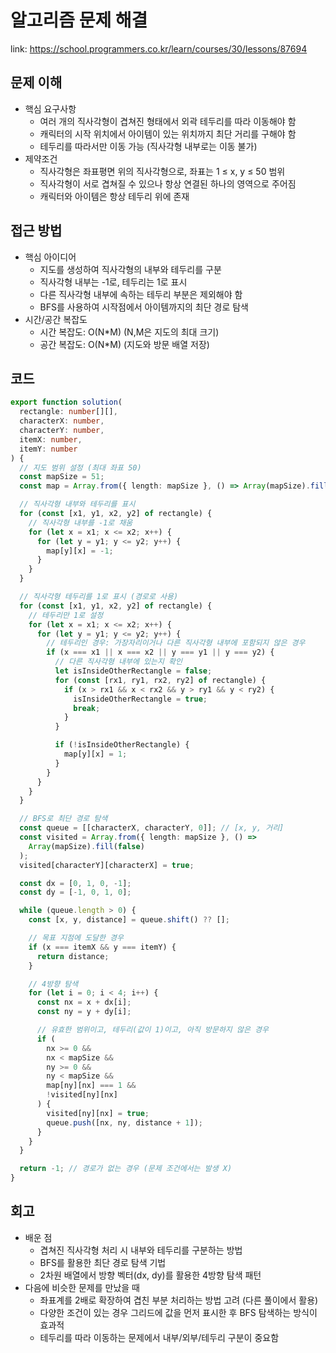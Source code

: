 # 알고리즘 문제 해결

link: https://school.programmers.co.kr/learn/courses/30/lessons/87694

## 문제 이해

- 핵심 요구사항
  - 여러 개의 직사각형이 겹쳐진 형태에서 외곽 테두리를 따라 이동해야 함
  - 캐릭터의 시작 위치에서 아이템이 있는 위치까지 최단 거리를 구해야 함
  - 테두리를 따라서만 이동 가능 (직사각형 내부로는 이동 불가)
- 제약조건
  - 직사각형은 좌표평면 위의 직사각형으로, 좌표는 1 ≤ x, y ≤ 50 범위
  - 직사각형이 서로 겹쳐질 수 있으나 항상 연결된 하나의 영역으로 주어짐
  - 캐릭터와 아이템은 항상 테두리 위에 존재

## 접근 방법

- 핵심 아이디어
  - 지도를 생성하여 직사각형의 내부와 테두리를 구분
  - 직사각형 내부는 -1로, 테두리는 1로 표시
  - 다른 직사각형 내부에 속하는 테두리 부분은 제외해야 함
  - BFS를 사용하여 시작점에서 아이템까지의 최단 경로 탐색
- 시간/공간 복잡도
  - 시간 복잡도: O(N\*M) (N,M은 지도의 최대 크기)
  - 공간 복잡도: O(N\*M) (지도와 방문 배열 저장)

## 코드

```typescript
export function solution(
  rectangle: number[][],
  characterX: number,
  characterY: number,
  itemX: number,
  itemY: number
) {
  // 지도 범위 설정 (최대 좌표 50)
  const mapSize = 51;
  const map = Array.from({ length: mapSize }, () => Array(mapSize).fill(0));

  // 직사각형 내부와 테두리를 표시
  for (const [x1, y1, x2, y2] of rectangle) {
    // 직사각형 내부를 -1로 채움
    for (let x = x1; x <= x2; x++) {
      for (let y = y1; y <= y2; y++) {
        map[y][x] = -1;
      }
    }
  }

  // 직사각형 테두리를 1로 표시 (경로로 사용)
  for (const [x1, y1, x2, y2] of rectangle) {
    // 테두리만 1로 설정
    for (let x = x1; x <= x2; x++) {
      for (let y = y1; y <= y2; y++) {
        // 테두리인 경우: 가장자리이거나 다른 직사각형 내부에 포함되지 않은 경우
        if (x === x1 || x === x2 || y === y1 || y === y2) {
          // 다른 직사각형 내부에 있는지 확인
          let isInsideOtherRectangle = false;
          for (const [rx1, ry1, rx2, ry2] of rectangle) {
            if (x > rx1 && x < rx2 && y > ry1 && y < ry2) {
              isInsideOtherRectangle = true;
              break;
            }
          }

          if (!isInsideOtherRectangle) {
            map[y][x] = 1;
          }
        }
      }
    }
  }

  // BFS로 최단 경로 탐색
  const queue = [[characterX, characterY, 0]]; // [x, y, 거리]
  const visited = Array.from({ length: mapSize }, () =>
    Array(mapSize).fill(false)
  );
  visited[characterY][characterX] = true;

  const dx = [0, 1, 0, -1];
  const dy = [-1, 0, 1, 0];

  while (queue.length > 0) {
    const [x, y, distance] = queue.shift() ?? [];

    // 목표 지점에 도달한 경우
    if (x === itemX && y === itemY) {
      return distance;
    }

    // 4방향 탐색
    for (let i = 0; i < 4; i++) {
      const nx = x + dx[i];
      const ny = y + dy[i];

      // 유효한 범위이고, 테두리(값이 1)이고, 아직 방문하지 않은 경우
      if (
        nx >= 0 &&
        nx < mapSize &&
        ny >= 0 &&
        ny < mapSize &&
        map[ny][nx] === 1 &&
        !visited[ny][nx]
      ) {
        visited[ny][nx] = true;
        queue.push([nx, ny, distance + 1]);
      }
    }
  }

  return -1; // 경로가 없는 경우 (문제 조건에서는 발생 X)
}
```

## 회고

- 배운 점
  - 겹쳐진 직사각형 처리 시 내부와 테두리를 구분하는 방법
  - BFS를 활용한 최단 경로 탐색 기법
  - 2차원 배열에서 방향 벡터(dx, dy)를 활용한 4방향 탐색 패턴
- 다음에 비슷한 문제를 만났을 때
  - 좌표계를 2배로 확장하여 겹친 부분 처리하는 방법 고려 (다른 풀이에서 활용)
  - 다양한 조건이 있는 경우 그리드에 값을 먼저 표시한 후 BFS 탐색하는 방식이 효과적
  - 테두리를 따라 이동하는 문제에서 내부/외부/테두리 구분이 중요함
